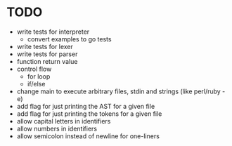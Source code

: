 # TODO

* write tests for interpreter
  * convert examples to go tests
* write tests for lexer
* write tests for parser
* function return value
* control flow
  * for loop
  * if/else
* change main to execute arbitrary files, stdin and strings (like perl/ruby -e)
* add flag for just printing the AST for a given file
* add flag for just printing the tokens for a given file
* allow capital letters in identifiers
* allow numbers in identifiers
* allow semicolon instead of newline for one-liners
